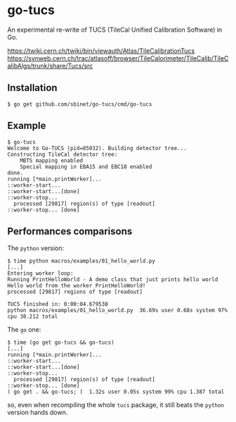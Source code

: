 go-tucs
=======

An experimental re-write of TUCS (TileCal Unified Calibration Software) in Go.

https://twiki.cern.ch/twiki/bin/viewauth/Atlas/TileCalibrationTucs
https://svnweb.cern.ch/trac/atlasoff/browser/TileCalorimeter/TileCalib/TileCalibAlgs/trunk/share/Tucs/src

Installation
------------

    $ go get github.com/sbinet/go-tucs/cmd/go-tucs


Example
-------

    $ go-tucs
    Welcome to Go-TUCS (pid=85032). Building detector tree...
    Constructing TileCal detector tree:
        MBTS mapping enabled
        Special mapping in EBA15 and EBC18 enabled
    done.
    running [*main.printWorker]...
    ::worker-start...
    ::worker-start...[done]
    ::worker-stop...
      processed [29817] region(s) of type [readout]
    ::worker-stop... [done]



Performances comparisons
------------------------

The `python` version:

    $ time python macros/examples/01_hello_world.py
    [...]
    Entering worker loop:
    Running PrintHelloWorld - A demo class that just prints hello world
    Hello world from the worker PrintHelloWorld!
    processed [29817] regions of type [readout]
    
    TUCS finished in: 0:00:04.679538
    python macros/examples/01_hello_world.py  36.69s user 0.68s system 97% cpu 38.212 total



The `go` one:

    $ time (go get go-tucs && go-tucs)
    [...]
    running [*main.printWorker]...
    ::worker-start...
    ::worker-start...[done]
    ::worker-stop...
      processed [29817] region(s) of type [readout]
    ::worker-stop... [done]
    ( go get . && go-tucs; )  1.32s user 0.05s system 99% cpu 1.387 total

so, even when recompiling the whole `tucs` package, it still beats the `python` version hands down.

